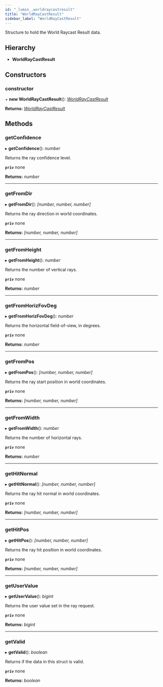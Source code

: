 ```yaml
---
id: "_lumin_.worldraycastresult"
title: "WorldRayCastResult"
sidebar_label: "WorldRayCastResult"
---
```


Structure to hold the World Raycast Result data.

## Hierarchy

* **WorldRayCastResult**

## Constructors

###  constructor

\+ **new WorldRayCastResult**(): *[WorldRayCastResult](_lumin_.worldraycastresult.md)*

**Returns:** *[WorldRayCastResult](_lumin_.worldraycastresult.md)*

## Methods

###  getConfidence

▸ **getConfidence**(): *number*

Returns the ray confidence level.

**`priv`** none

**Returns:** *number*

___

###  getFromDir

▸ **getFromDir**(): *[number, number, number]*

Returns the ray direction in world coordinates.

**`priv`** none

**Returns:** *[number, number, number]*

___

###  getFromHeight

▸ **getFromHeight**(): *number*

Returns the number of vertical rays.

**`priv`** none

**Returns:** *number*

___

###  getFromHorizFovDeg

▸ **getFromHorizFovDeg**(): *number*

Returns the horizontal field-of-view, in degrees.

**`priv`** none

**Returns:** *number*

___

###  getFromPos

▸ **getFromPos**(): *[number, number, number]*

Returns the ray start position in world coordinates.

**`priv`** none

**Returns:** *[number, number, number]*

___

###  getFromWidth

▸ **getFromWidth**(): *number*

Returns the number of horizontal rays.

**`priv`** none

**Returns:** *number*

___

###  getHitNormal

▸ **getHitNormal**(): *[number, number, number]*

Returns the ray hit normal in world coordinates.

**`priv`** none

**Returns:** *[number, number, number]*

___

###  getHitPos

▸ **getHitPos**(): *[number, number, number]*

Returns the ray hit position in world coordinates.

**`priv`** none

**Returns:** *[number, number, number]*

___

###  getUserValue

▸ **getUserValue**(): *bigint*

Returns the user value set in the ray request.

**`priv`** none

**Returns:** *bigint*

___

###  getValid

▸ **getValid**(): *boolean*

Returns if the data in this struct is valid.

**`priv`** none

**Returns:** *boolean*
